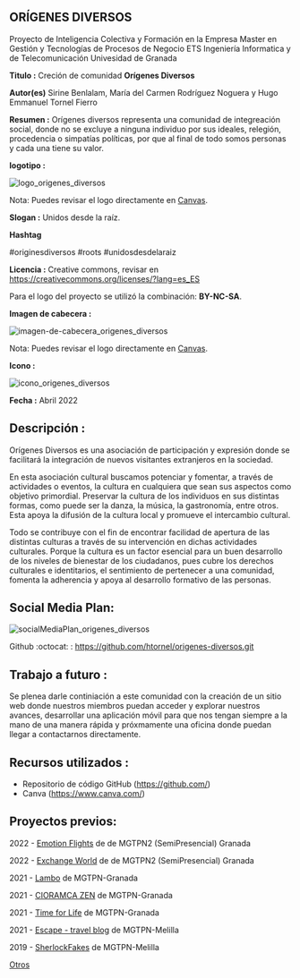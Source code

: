 ## **ORÍGENES DIVERSOS**


Proyecto de Inteligencia Colectiva y Formación en la Empresa Master en Gestión y Tecnologías de Procesos de Negocio ETS Ingeniería Informatica y de Telecomunicación Univesidad de Granada

**Titulo :** Creción de comunidad **Orígenes Diversos**

**Autor(es)** Sirine Benlalam, María del Carmen Rodríguez Noguera y Hugo Emmanuel Tornel Fierro

**Resumen :** Orígenes diversos representa una comunidad de integreación social, donde no se excluye a ninguna individuo por sus ideales, relegión, procedencia o simpatías políticas, por que al final de todo somos personas y cada una tiene su valor.

**logotipo :**

![logo_origenes_diversos](https://github.com/htornel/origenes-diversos/blob/main/Logo_Origenes%20diversos.png)

Nota: Puedes revisar el logo directamente en [Canvas](https://www.canva.com/design/DAFewKCih9U/BQKHUrsGoRUQHYURBMV5uw/view?utm_content=DAFewKCih9U&utm_campaign=designshare&utm_medium=link&utm_source=publishsharelink).

**Slogan :** Unidos desde la raíz.  

**Hashtag** 

#originesdiversos #roots #unidosdesdelaraiz 

**Licencia :** Creative commons, revisar en https://creativecommons.org/licenses/?lang=es_ES

Para el logo del proyecto se utilizó la combinación: **BY-NC-SA**.

**Imagen de cabecera :**

![imagen-de-cabecera_origenes_diversos](https://github.com/htornel/origenes-diversos/blob/0c7a7719bd3ec3e4466b4b4baace97604a0f40e9/Imagen%20de%20cabecera_Or%C3%ADgenes%20Diversos.png)

Nota: Puedes revisar el logo directamente en [Canvas](https://www.canva.com/design/DAFhBli2TOk/NhzmQHU0JUlYKtUKHaAATw/view?utm_content=DAFhBli2TOk&utm_campaign=designshare&utm_medium=link&utm_source=publishsharelink).

**Icono :**

![icono_origenes_diversos](https://github.com/htornel/origenes-diversos/blob/0c7a7719bd3ec3e4466b4b4baace97604a0f40e9/Icono_Origenes%20diversos.jpeg)

**Fecha :** Abril 2022 

## **Descripción :**

Orígenes Diversos es una asociación de participación y expresión donde se facilitará la integración de nuevos visitantes extranjeros en la sociedad.

En esta asociación cultural buscamos potenciar y fomentar, a través de actividades o eventos, la cultura en cualquiera que sean sus aspectos como objetivo primordial. Preservar la cultura de los individuos en sus distintas formas, como puede ser la danza, la música, la gastronomía, entre otros. Esta apoya la difusión de la cultura local y promueve el intercambio cultural.

Todo se contribuye con el fin de encontrar facilidad de apertura de las distintas culturas a través de su intervención en dichas actividades culturales. Porque la cultura es un factor esencial para un buen desarrollo de los niveles de bienestar de los ciudadanos, pues cubre los derechos culturales e identitarios, el sentimiento de pertenecer a una comunidad, fomenta la adherencia y apoya al desarrollo formativo de las personas.

## **Social Media Plan:**
![socialMediaPlan_origenes_diversos](https://github.com/htornel/origenes-diversos/blob/0c7a7719bd3ec3e4466b4b4baace97604a0f40e9/SocialMediaPlan_Origenes%20Diversos.jpeg)

Github :octocat: : https://github.com/htornel/origenes-diversos.git


## **Trabajo a futuro :**
Se plenea darle continiación a este comunidad con la creación de un sitio web donde nuestros miembros puedan acceder y explorar nuestros avances, desarrollar una aplicación móvil para que nos tengan siempre a la mano de una manera rápida y próxmamente una oficina donde puedan llegar a contactarnos directamente.

## **Recursos utilizados :**
* Repositorio de código GitHub (https://github.com/)
* Canva (https://www.canva.com/)




## Proyectos previos: 

2022 - [Emotion Flights](https://github.com/moih96/emotionFlights/) de de MGTPN2 (SemiPresencial) Granada

2022 - [Exchange World](https://github.com/davidgarcia2411/ProyectoFinal/) de de MGTPN2 (SemiPresencial) Granada


2021 - [Lambo](https://github.com/daniprototype/ideapolis/blob/main/Lambo.md) de MGTPN-Granada

2021 - [CIORAMCA ZEN](https://github.com/DMecam/cioramca-zen) de MGTPN-Granada

2021 - [Time for Life](https://github.com/ceciliaml/ideapolis/blob/23ddbbb763003bfe753c0260f110fe539e8f2dae/TIMEforLIFE.md) de MGTPN-Granada


2021 - [Escape - travel blog](https://github.com/danielangeles29/ideapolis) de MGTPN-Melilla 


2019 - [SherlockFakes](https://utopolis.ugr.es/ideapolis/sherlockfakes-2019/) de MGTPN-Melilla

[Otros](https://utopolis.ugr.es/ideapolis/category/proyectos/) 




